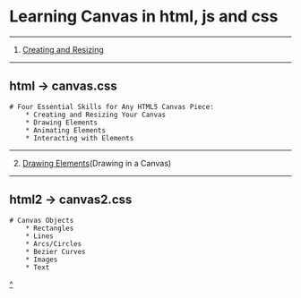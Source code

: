 # Learning Canvas in html, js and css
---



1. [Creating and Resizing](https://www.youtube.com/watch?v=EO6OkltgudE&list=PLpPnRKq7eNW3We9VdCfx9fprhqXHwTPXL&index=1)
---

html -> canvas.css
---
	# Four Essential Skills for Any HTML5 Canvas Piece:
		* Creating and Resizing Your Canvas
		* Drawing Elements
		* Animating Elements
		* Interacting with Elements
---
2. [Drawing Elements](https://www.youtube.com/watch?v=83L6B13ixQ0&list=PLpPnRKq7eNW3We9VdCfx9fprhqXHwTPXL&index=2)(Drawing in a Canvas)
---

html2 -> canvas2.css
---
	# Canvas Objects
		* Rectangles
		* Lines
		* Arcs/Circles
		* Bezier Curves
		* Images
		* Text


[^](#learning-canvas-in-html-js-and-css)